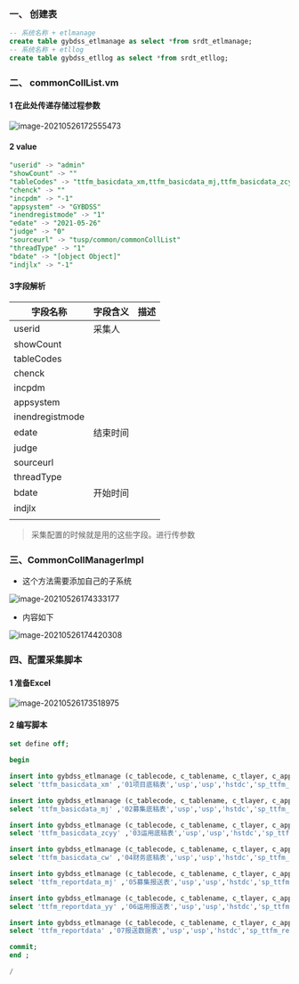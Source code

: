 ### 一、 创建表



```sql
-- 系统名称 + etlmanage
create table gybdss_etlmanage as select *from srdt_etlmanage;
-- 系统名称 + etllog
create table gybdss_etllog as select *from srdt_etllog; 
```

### 二、 commonCollList.vm

#### 1 在此处传递存储过程参数

![image-20210526172555473](https://gitee.com/ZXiangC/picture/raw/master/img/image-20210526172555473.png)

#### 2 value

```sql
"userid" -> "admin"
"showCount" -> ""
"tableCodes" -> "ttfm_basicdata_xm,ttfm_basicdata_mj,ttfm_basicdata_zcyy"
"chenck" -> ""
"incpdm" -> "-1"
"appsystem" -> "GYBDSS"
"inendregistmode" -> "1"
"edate" -> "2021-05-26"
"judge" -> "0"
"sourceurl" -> "tusp/common/commonCollList"
"threadType" -> "1"
"bdate" -> "[object Object]"
"indjlx" -> "-1"
```

#### 3字段解析

| 字段名称        | 字段含义 | 描述 |
| --------------- | -------- | ---- |
| userid          | 采集人   |      |
| showCount       |          |      |
| tableCodes      |          |      |
| chenck          |          |      |
| incpdm          |          |      |
| appsystem       |          |      |
| inendregistmode |          |      |
| edate           | 结束时间 |      |
| judge           |          |      |
| sourceurl       |          |      |
| threadType      |          |      |
| bdate           | 开始时间 |      |
| indjlx          |          |      |
|                 |          |      |

> 采集配置的时候就是用的这些字段。进行传参数

### 三、CommonCollManagerImpl

- 这个方法需要添加自己的子系统

![image-20210526174333177](https://gitee.com/ZXiangC/picture/raw/master/img/image-20210526174333177.png)

- 内容如下

![image-20210526174420308](https://gitee.com/ZXiangC/picture/raw/master/img/image-20210526174420308.png)

### 四、配置采集脚本

#### 1 准备Excel

![image-20210526173518975](https://gitee.com/ZXiangC/picture/raw/master/img/image-20210526173518975.png)

#### 2 编写脚本

```sql
set define off;

begin

insert into gybdss_etlmanage (c_tablecode, c_tablename, c_tlayer, c_appsystem, c_sourceno, c_sourceparam, c_sourcetable, c_etlway, l_sort, l_iscompare, l_isvoid, c_etllogid, d_curtime, d_busidate, d_lsttime, c_chklogid, c_remark)
select 'ttfm_basicdata_xm' ,'01项目底稿表','usp','usp','hstdc','sp_ttfm_basicdata_xm,edate,userid',null,null,1 ,null, 0, null, null, null, null, null, null from dual where not exists(select 1 from gybdss_etlmanage t where t.c_tablecode = 'ttfm_basicdata_xm');

insert into gybdss_etlmanage (c_tablecode, c_tablename, c_tlayer, c_appsystem, c_sourceno, c_sourceparam, c_sourcetable, c_etlway, l_sort, l_iscompare, l_isvoid, c_etllogid, d_curtime, d_busidate, d_lsttime, c_chklogid, c_remark)
select 'ttfm_basicdata_mj' ,'02募集底稿表','usp','usp','hstdc','sp_ttfm_basicdata_mj,edate,userid',null,null,1 ,null, 0, null, null, null, null, null, null from dual where not exists(select 1 from gybdss_etlmanage t where t.c_tablecode = 'ttfm_basicdata_mj');

insert into gybdss_etlmanage (c_tablecode, c_tablename, c_tlayer, c_appsystem, c_sourceno, c_sourceparam, c_sourcetable, c_etlway, l_sort, l_iscompare, l_isvoid, c_etllogid, d_curtime, d_busidate, d_lsttime, c_chklogid, c_remark)
select 'ttfm_basicdata_zcyy' ,'03运用底稿表','usp','usp','hstdc','sp_ttfm_basicdata_zcyy,edate,userid',null,null,1 ,null, 0, null, null, null, null, null, null from dual where not exists(select 1 from gybdss_etlmanage t where t.c_tablecode = 'ttfm_basicdata_zcyy');

insert into gybdss_etlmanage (c_tablecode, c_tablename, c_tlayer, c_appsystem, c_sourceno, c_sourceparam, c_sourcetable, c_etlway, l_sort, l_iscompare, l_isvoid, c_etllogid, d_curtime, d_busidate, d_lsttime, c_chklogid, c_remark)
select 'ttfm_basicdata_cw' ,'04财务底稿表','usp','usp','hstdc','sp_ttfm_basicdata_cw,edate,userid',null,null,1 ,null, 0, null, null, null, null, null, null from dual where not exists(select 1 from gybdss_etlmanage t where t.c_tablecode = 'ttfm_basicdata_cw');

insert into gybdss_etlmanage (c_tablecode, c_tablename, c_tlayer, c_appsystem, c_sourceno, c_sourceparam, c_sourcetable, c_etlway, l_sort, l_iscompare, l_isvoid, c_etllogid, d_curtime, d_busidate, d_lsttime, c_chklogid, c_remark)
select 'ttfm_reportdata_mj' ,'05募集报送表','usp','usp','hstdc','sp_ttfm_reportdata_mj,edate,userid',null,null,2 ,null, 0, null, null, null, null, null, null from dual where not exists(select 1 from gybdss_etlmanage t where t.c_tablecode = 'ttfm_reportdata_mj');

insert into gybdss_etlmanage (c_tablecode, c_tablename, c_tlayer, c_appsystem, c_sourceno, c_sourceparam, c_sourcetable, c_etlway, l_sort, l_iscompare, l_isvoid, c_etllogid, d_curtime, d_busidate, d_lsttime, c_chklogid, c_remark)
select 'ttfm_reportdata_yy' ,'06运用报送表','usp','usp','hstdc','sp_ttfm_reportdata_yy,edate,userid',null,null,2 ,null, 0, null, null, null, null, null, null from dual where not exists(select 1 from gybdss_etlmanage t where t.c_tablecode = 'ttfm_reportdata_yy');

insert into gybdss_etlmanage (c_tablecode, c_tablename, c_tlayer, c_appsystem, c_sourceno, c_sourceparam, c_sourcetable, c_etlway, l_sort, l_iscompare, l_isvoid, c_etllogid, d_curtime, d_busidate, d_lsttime, c_chklogid, c_remark)
select 'ttfm_reportdata' ,'07报送数据表','usp','usp','hstdc','sp_ttfm_reportdata,edate,userid',null,null,3 ,null, 0, null, null, null, null, null, null from dual where not exists(select 1 from  gybdss_etlmanage t where t.c_tablecode = 'ttfm_reportdata');

commit;
end ;

/
```


